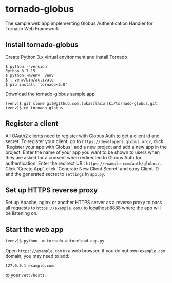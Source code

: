 # tornado-globus
The sample web app implementing Globus Authentication Handler for Tornado Web Framework

## Install tornado-globus

Create Python 3.x virtual environment and install Tornado
```
$ python --version
Python 3.7.15
$ python -mvenv  venv
$ . venv/bin/activate
$ pip install 'tornado<6.0'
```
Download the tornado-globus sample app
```
(venv)$ git clone git@github.com:lukaszlacinski/tornado-globus.git
(venv)$ cd tornado-globus
```
## Register a client

All OAuth2 clients need to register with Globus Auth to get a client id and secret. 
To register your client, go to `https://developers.globus.org/`, 
click 'Register your app with Globus', add a new project and add a new app in the project. 
Enter the name of your app you want to be shown to users when they are asked for a consent 
when redirected to Globus Auth for authentication. Enter the redirect URI: 
`https://example.com/auth/globus/`. Click 'Create App', click 'Generate New Client Secret' 
and copy Client ID and the generated secret to `settings` in `app.py`.

## Set up HTTPS reverse proxy
Set up Apache, nginx or another HTTPS server as a reverse proxy to pass all requests to 
`https://example.com/` to localhost:8888 where the app will be listening on.

## Start the web app
```
(venv)$ python -m tornado.autoreload app.py
```
Open `https://example.com` in a web browser. If you do not own `example.com` domain, you may need to add:
```
127.0.0.1 example.com
```
to your `/etc/hosts`.
